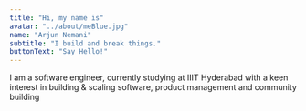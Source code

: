 ```yaml
---
title: "Hi, my name is"
avatar: "../about/meBlue.jpg"
name: "Arjun Nemani"
subtitle: "I build and break things."
buttonText: "Say Hello!"
---
```


I am a software engineer, currently studying at IIIT Hyderabad with a keen interest in building & scaling software, product management and community building
